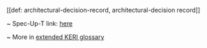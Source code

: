[[def: architectural-decision-record, architectural-decision record]]

~ Spec-Up-T link: <a href='https://weboftrust.github.io/WOT-terms/docs/glossary/architectural-decision-record'>here</a>

~ More in <a href="https://weboftrust.github.io/WOT-terms/docs/glossary/architectural-decision-record">extended KERI glossary</a>
